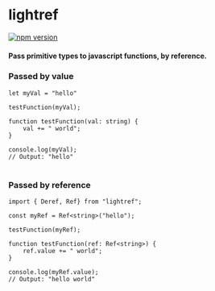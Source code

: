 # lightref
[![npm version](https://badge.fury.io/js/lightref.svg)](https://badge.fury.io/js/lightref)

#### Pass primitive types to javascript functions, by reference.
### Passed by value
```
let myVal = "hello"

testFunction(myVal);

function testFunction(val: string) {
    val += " world";
}

console.log(myVal);
// Output: "hello"
```
#
### Passed by reference
```
import { Deref, Ref} from "lightref";

const myRef = Ref<string>("hello");

testFunction(myRef);

function testFunction(ref: Ref<string>) {
    ref.value += " world";
}

console.log(myRef.value);
// Output: "hello world"
```
#
